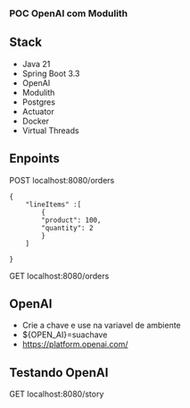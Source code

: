 ### POC OpenAI com Modulith

## Stack 
 - Java 21
 - Spring Boot 3.3
 - OpenAI
 - Modulith
 - Postgres
 - Actuator
 - Docker
 - Virtual Threads

## Enpoints
POST localhost:8080/orders 
```
{
    "lineItems" :[
        {
        "product": 100,
        "quantity": 2
        }   
    ]
    
}
```
GET localhost:8080/orders

## OpenAI
 - Crie a chave e use na variavel de ambiente 
 - ${OPEN_AI}=suachave 
 - https://platform.openai.com/

## Testando OpenAI
GET localhost:8080/story

